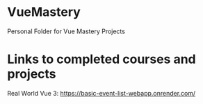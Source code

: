 # VueMastery
Personal Folder for Vue Mastery Projects

# Links to completed courses and projects

Real World Vue 3: https://basic-event-list-webapp.onrender.com/
